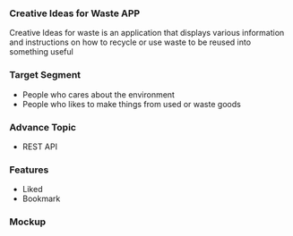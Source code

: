 ### Creative Ideas for Waste APP
Creative Ideas for waste is an application that displays various information and instructions on how to recycle or use waste to be reused into something useful

### Target Segment
* People who cares about the environment
* People who likes to make things from used or waste goods

### Advance Topic
* REST API

### Features
* Liked
* Bookmark

### Mockup
